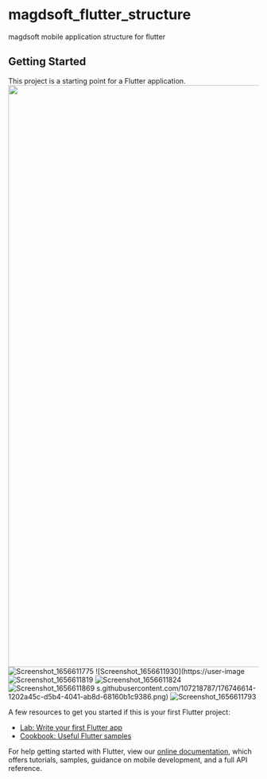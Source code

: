 # magdsoft_flutter_structure

magdsoft mobile application structure for flutter



## Getting Started

This project is a starting point for a Flutter application.
<img src="[https://camo.githubusercontent.com/...](https://user-images.githubusercontent.com/107218787/176746610-d7e49df1-6344-45be-b64d-e4763824b760.png)" width="540" height="1170" />
![Screenshot_1656611775](https://user-images.githubusercontent.com/107218787/176746610-d7e49df1-6344-45be-b64d-e4763824b760.png )
![Screenshot_1656611930](https://user-image![Screenshot_1656611819](https://user-images.githubusercontent.com/107218787/176746623-58be7549-2256-4006-aeb9-5c09379283b2.png)
![Screenshot_1656611824](https://user-images.githubusercontent.com/107218787/176746633-355fa741-cdcc-45ac-966f-c68761158e37.png)
![Screenshot_1656611869](https://user-images.githubusercontent.com/107218787/176746636-7cd7fab7-75bd-4386-ae32-a3ae47f8c8e1.png)
s.githubusercontent.com/107218787/176746614-1202a45c-d5b4-4041-ab8d-68160b1c9386.png)
![Screenshot_1656611793](https://user-images.githubusercontent.com/107218787/176746620-e4bc0a6f-b73f-4942-9850-124cef93aee0.png)


A few resources to get you started if this is your first Flutter project:

- [Lab: Write your first Flutter app](https://flutter.dev/docs/get-started/codelab)
- [Cookbook: Useful Flutter samples](https://flutter.dev/docs/cookbook)

For help getting started with Flutter, view our
[online documentation](https://flutter.dev/docs), which offers tutorials,
samples, guidance on mobile development, and a full API reference.
